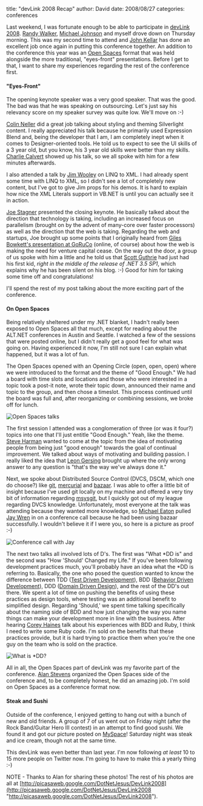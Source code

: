 
title: "devLink 2008 Recap"
author: David
date: 2008/08/27
categories: conferences

Last weekend, I was fortunate enough to be able to participate in [devLink 2008](http://devlink.net). [Randy Walker](http://www.mysoftwarestartup.com/), [Michael Johnson](http://michaelcodes.net/) and myself drove down on Thursday morning. This was my second time to attend and [John Kellar](http://www.anvilsystems.com/Blog/tabid/114/Default.aspx) has done an excellent job once again in putting this conference together. An addition to the conference this year was an [Open Spaces](http:/en.wikipedia.org/wiki/Open_Space_Technology) format that was held alongside the more traditional, "eyes-front" presentations. Before I get to that, I want to share my experiences regarding the rest of the conference first. 

#### "Eyes-Front"

The opening keynote speaker was a very good speaker. That was the good. The bad was that he was speaking on outsourcing. Let's just say his relevancy score on my speaker survey was quite low. We'll move on :-) 

[Colin Neller](http://www.colinneller.com/blog/) did a great job talking about styling and theming Silverlight content. I really appreciated his talk because he primarily used Expression Blend and, being the developer that I am, I am completely inept when it comes to Designer-oriented tools. He told us to expect to see the UI skills of a 3 year old, but you know, his 3 year old skills were better than my skills. [Charlie Calvert](http://blogs.msdn.com/charlie/) showed up his talk, so we all spoke with him for a few minutes afterwards. 

I also attended a talk by [Jim Wooley](http://www.thinqlinq.com/) on LINQ to XML. I had already spent some time with LINQ to XML, so I didn't see a lot of completely new content, but I've got to give Jim props for his demos. It is hard to explain how nice the XML Literals support in VB.NET is until you can actually see it in action. 

[Joe Stagner](http://www.misfitgeek.com/) presented the closing keynote. He basically talked about the direction that technology is taking, including an increased focus on parallelism (brought on by the advent of many-core over faster processors) as well as the direction that the web is taking. Regarding the web and startups, Joe brought up some points that I originally heard from [Giles Bowkett's presentation at GoRuCo](http://goruco2008.confreaks.com/02_bowkett.html) (online, of course) about how the web is making the need for venture capital cease. On the way out the door, a group of us spoke with him a little and he told us that [Scott Guthrie](http://weblogs.asp.net/scottgu) had just had his first kid, *right in the middle of the release of .NET 3.5 SP1*, which explains why he has been silent on his blog. :-) Good for him for taking some time off and congratulations! 

I'll spend the rest of my post talking about the more exciting part of the conference.

#### On Open Spaces

Being relatively sheltered under my .NET blanket, I hadn't really been exposed to Open Spaces all that much, except for reading about the ALT.NET conferences in Austin and Seattle. I watched a few of the sessions that were posted online, but I didn't really get a good feel for what was going on. Having experienced it now, I'm still not sure I can explain what happened, but it was a lot of fun. 

The Open Spaces opened with an Opening Circle (open, open, open) where we were introduced to the format and the theme of "Good Enough." We had a board with time slots and locations and those who were interested in a topic took a post-it note, wrote their topic down, announced their name and topic to the group, and then chose a timeslot. This process continued until the board was full and, after reorganizing or combining sessions, we broke off for lunch. 

![Open Spaces talks](http://www.mohundro.com/blog/content/binary/WindowsLiveWriter/devLink2008Recap_E937/image4.png)

The first session I attended was a conglomeration of three (or was it four?) topics into one that I'll just entitle "Good Enough." Yeah, like the theme. [Steve Harman](http://stevenharman.net/) wanted to come at the topic from the idea of motivating people from being just "good enough" towards the goal of continual improvement. We talked about ways of motivating and building passion. I really liked the idea that [Leon Gersing](http://www.fallenrogue.com/) brought up where the only wrong answer to any question is "that's the way we've always done it." 

Next, we spoke about Distributed Source Control (DVCS, DSCM, which one do choose?) like [git](http://git.or.cz/), [mercurial](http://www.selenic.com/mercurial/wiki/) and [bazaar](http://bazaar-vcs.org/). I was able to offer a little bit of insight because I've used git locally on my machine and offered a very tiny bit of information regarding [msysgit](http://code.google.com/p/msysgit/), but I quickly got out of my league regarding DVCS knowledge. Unfortunately, most everyone at the talk was attending because they wanted more knowledge, so [Michael Eaton](http://michaeleatonconsulting.com/blog/) pulled [Jay Wren](http://jrwren.wrenfam.com/blog/) in on a conference call because he had been using bazaar successfully. I wouldn't believe it if I were you, so here is a picture as proof :-) 

![Conference call with Jay](http://www.mohundro.com/blog/content/binary/WindowsLiveWriter/devLink2008Recap_E937/image_7.png)

The next two talks all involved lots of D's. The first was "What \*DD is" and the second was "How 'Should' Changed my Life." If you've been following development practices much, you'll probably have an idea what the \*DD is referring to. Basically, the one who posed the question wanted to know the difference between TDD ([Test Driven Development](http://en.wikipedia.org/wiki/Test-driven_development)), BDD ([Behavior Driven Development](http://en.wikipedia.org/wiki/Behavior_Driven_Development)), DDD ([Domain Driven Design](http://en.wikipedia.org/wiki/Domain_driven_design)), and the rest of the DD's out there. We spent a lot of time on pushing the benefits of using these practices as design tools, where testing was an additional benefit to simplified design. Regarding 'Should,' we spent time talking specifically about the naming side of BDD and how just changing the way you name things can make your development more in line with the business. After hearing [Corey Haines](http://www.coreyhaines.com/coreysramblings/) talk about his experiences with BDD and Ruby, I think I need to write some Ruby code. I'm sold on the benefits that these practices provide, but it is hard trying to practice them when you're the one guy on the team who is sold on the practice. 

![What is *DD?](http://www.mohundro.com/blog/content/binary/WindowsLiveWriter/devLink2008Recap_E937/image8.png)

All in all, the Open Spaces part of devLink was my favorite part of the conference. [Alan Stevens](http://netcave.org/) organized the Open Spaces side of the conference and, to be completely honest, he did an amazing job. I'm sold on Open Spaces as a conference format now.

#### Steak and Sushi

Outside of the conference, I enjoyed getting to hang out with a bunch of new and old friends. A group of 7 of us went out on Friday night (after the Rock Band/Guitar Hero III contest) in an attempt to find good sushi. We found it and got our picture posted on [MySpace](http://www.myspace.com/ayasushi)! Saturday night was steak and ice cream, though not at the same time. 

This devLink was even better than last year. I'm now following *at least* 10 to 15 more people on Twitter now. I'm going to have to make this a yearly thing :-) 

NOTE - Thanks to Alan for sharing these photos! The rest of his photos are all at [http://picasaweb.google.com/DotNetJesus/DevLink2008](http://picasaweb.google.com/DotNetJesus/DevLink2008 "http://picasaweb.google.com/DotNetJesus/DevLink2008"). 

